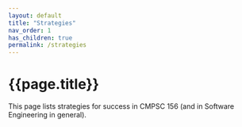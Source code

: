 ```yaml
---
layout: default
title: "Strategies"
nav_order: 1
has_children: true
permalink: /strategies
---
```


# {{page.title}}

This page lists strategies for success in CMPSC 156 (and in Software Engineering in general).
